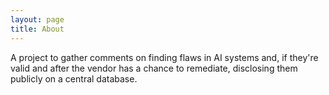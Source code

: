 ```yaml
---
layout: page
title: About
---
```


A project to gather comments on finding flaws in AI systems and, if they're valid and after the vendor has a chance to remediate, disclosing them publicly on a central database. 